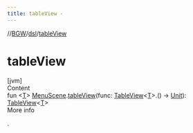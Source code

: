 ```yaml
---
title: tableView -
---
```

//[BGW](../../index.md)/[dsl](index.md)/[tableView](table-view.md)



# tableView  
[jvm]  
Content  
fun <[T](table-view.md)> [MenuScene](../tools.aqua.bgw.core/-menu-scene/index.md).[tableView](table-view.md)(func: [TableView](../tools.aqua.bgw.elements.uielements/-table-view/index.md)<[T](table-view.md)>.() -> [Unit](https://kotlinlang.org/api/latest/jvm/stdlib/kotlin/-unit/index.html)): [TableView](../tools.aqua.bgw.elements.uielements/-table-view/index.md)<[T](table-view.md)>  
More info  


.

  




